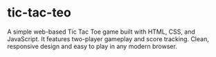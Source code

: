 # tic-tac-teo
A simple web-based Tic Tac Toe game built with HTML, CSS, and JavaScript. It features two-player gameplay and score tracking. Clean, responsive design and easy to play in any modern browser.
